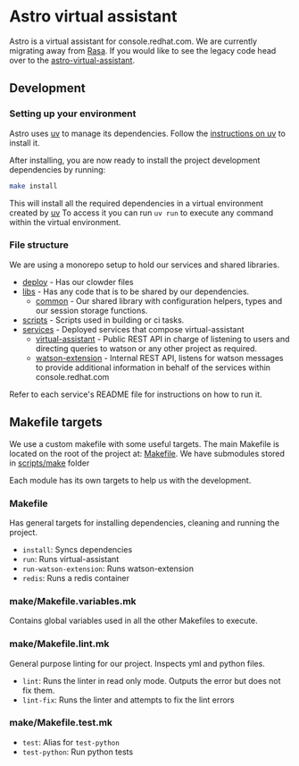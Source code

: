 # Astro virtual assistant

Astro is a virtual assistant for console.redhat.com. We are currently migrating away from [Rasa](https://rasa.com/docs/rasa/).
If you would like to see the legacy code head over to the [astro-virtual-assistant](https://github.com/RedHatInsights/astro-virtual-assistant/tree/main).

## Development

### Setting up your environment

Astro uses [uv](https://pypi.org/project/uv/) to manage its dependencies.
Follow the [instructions on uv](https://pypi.org/project/uv/#installation) to install it.

After installing, you are now ready to install the project development dependencies
by running:

```bash
make install 
```

This will install all the required dependencies in a virtual environment created by [uv](https://pypi.org/project/uv/)
To access it you can run `uv run` to execute any command within the virtual environment.

### File structure

We are using a monorepo setup to hold our services and shared libraries.

- [deploy](/deploy) - Has our clowder files
- [libs](/libs) - Has any code that is to be shared by our dependencies.
    - [common](/libs/common) - Our shared library with configuration helpers, types and our session storage functions.
- [scripts](/scripts) - Scripts used in building or ci tasks.
- [services](/services) - Deployed services that compose virtual-assistant
    - [virtual-assistant](/services/virtual-assistant/README.md) - Public REST API in charge of listening to users and directing queries to watson or any other project as required.
    - [watson-extension](/services/watson-extension/README.md) - Internal REST API, listens for watson messages to provide additional information in behalf of the services within console.redhat.com

Refer to each service's README file for instructions on how to run it.

## Makefile targets

We use a custom makefile with some useful targets. The main Makefile is located on the root of the project at:
[Makefile](/Makefile). We have submodules stored in [scripts/make](/scripts/make) folder

Each module has its own targets to help us with the development.

### Makefile

Has general targets for installing dependencies, cleaning and running the project.

- `install`: Syncs dependencies
- `run`: Runs virtual-assistant
- `run-watson-extension`: Runs watson-extension
- `redis`: Runs a redis container

### make/Makefile.variables.mk

Contains global variables used in all the other Makefiles to execute.

### make/Makefile.lint.mk

General purpose linting for our project. Inspects yml and python files.

- `lint`: Runs the linter in read only mode. Outputs the error but does not fix them.
- `lint-fix`: Runs the linter and attempts to fix the lint errors

### make/Makefile.test.mk

- `test`: Alias for `test-python`
- `test-python`: Run python tests
